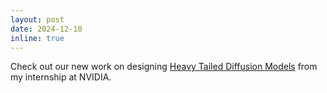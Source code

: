 ```yaml
---
layout: post
date: 2024-12-10
inline: true
---
```


Check out our new work on designing [Heavy Tailed Diffusion Models](https://arxiv.org/abs/2410.14171) from my internship at NVIDIA.
